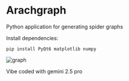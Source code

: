 # Arachgraph
Python application for generating spider graphs

Install dependencies:
```
pip install PyQt6 matplotlib numpy
```

![graph](https://github.com/user-attachments/assets/4b425234-012e-4caf-9661-56e107a5b692)

Vibe coded with gemini 2.5 pro

